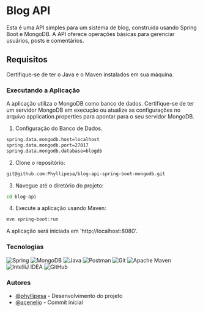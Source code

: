 # Blog API

Esta é uma API simples para um sistema de blog, construída usando Spring Boot e MongoDB.
A API oferece operações básicas para gerenciar usuários, posts e comentários.


## Requisitos
Certifique-se de ter o Java e o Maven instalados em sua máquina.


### Executando a Aplicação

A aplicação utiliza o MongoDB como banco de dados. Certifique-se de ter um servidor MongoDB
em execução ou atualize as configurações no arquivo application.properties para apontar para o seu servidor MongoDB.


1. Configuração do Banco de Dados.

```bash
spring.data.mongodb.host=localhost
spring.data.mongodb.port=27017
spring.data.mongodb.database=blogdb
```

2. Clone o repositório:
```bash
git@github.com:Phyllipesa/blog-api-spring-boot-mongodb.git
```


3. Navegue até o diretório do projeto:

```bash
cd blog-api
```


4. Execute a aplicação usando Maven:

```bash
mvn spring-boot:run
```

A aplicação será iniciada em 'http://localhost:8080'.


### Tecnologias
![Spring](https://img.shields.io/badge/spring-%236DB33F.svg?style=for-the-badge&logo=spring&logoColor=white)
![MongoDB](https://img.shields.io/badge/MongoDB-%234ea94b.svg?style=for-the-badge&logo=mongodb&logoColor=white)
![Java](https://img.shields.io/badge/java-%23ED8B00.svg?style=for-the-badge&logo=openjdk&logoColor=white)
![Postman](https://img.shields.io/badge/Postman-FF6C37?style=for-the-badge&logo=postman&logoColor=white)
![Git](https://img.shields.io/badge/git-%23F05033.svg?style=for-the-badge&logo=git&logoColor=white)
![Apache Maven](https://img.shields.io/badge/Apache%20Maven-C71A36?style=for-the-badge&logo=Apache%20Maven&logoColor=white)
![IntelliJ IDEA](https://img.shields.io/badge/IntelliJIDEA-000000.svg?style=for-the-badge&logo=intellij-idea&logoColor=white)
![GitHub](https://img.shields.io/badge/github-%23121011.svg?style=for-the-badge&logo=github&logoColor=white)


### Autores
- [@phyllipesa](https://github.com/phyllipesa) - Desenvolvimento do projeto
- [@acenelio](https://github.com/acenelio) - Commit inicial